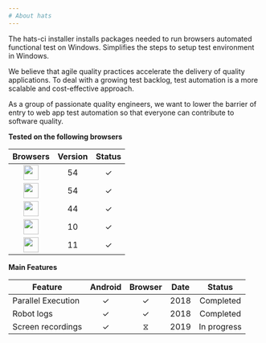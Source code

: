 ```yaml
---
# About hats
---
```

The hats-ci installer installs packages needed to run browsers automated functional test on Windows. Simplifies the steps to setup test environment in Windows.

We believe that agile quality practices accelerate the delivery of quality applications. To deal with a growing test backlog, test automation is a more scalable and cost-effective approach.

As a group of passionate quality engineers, we want to lower the barrier of entry to web app test automation so that everyone can contribute to software quality.

**Tested on the following browsers**

| Browsers                                                    | Version  | Status  | 
| :---------------------------------------------------------: |:--------:|:------: |
| <img src="https://imgur.com/863k356.png" width="30">        |    54    |    ✓    | 
| <img src="https://imgur.com/TXdtHM6.png" width="30">        |    54    |    ✓    | 
| <img src="https://imgur.com/SoY4fY8.png" width="30">        |    44    |    ✓    | 
| <img src="https://imgur.com/ZNOsXLB.png" width="30">        |    10    |    ✓    | 
| <img src="https://imgur.com/CZvGPpG.png" width="30">        |    11    |    ✓    | 

**Main Features**

| Feature                 | Android | Browser | Date |  Status  |
| ----------------------- |:-------:|:------: |:----:|:---------:|
| Parallel Execution      |    ✓    |    ✓    | 2018 |Completed |
| Robot logs              |    ✓    |    ✓    | 2018 |Completed |
| Screen recordings       |    ✓    |    ⧖   | 2019  |In progress |

